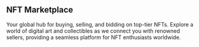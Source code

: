## NFT Marketplace
Your global hub for buying, selling, and bidding on top-tier NFTs. Explore a world of digital art and collectibles as we connect you with renowned sellers, providing a seamless platform for NFT enthusiasts worldwide.
